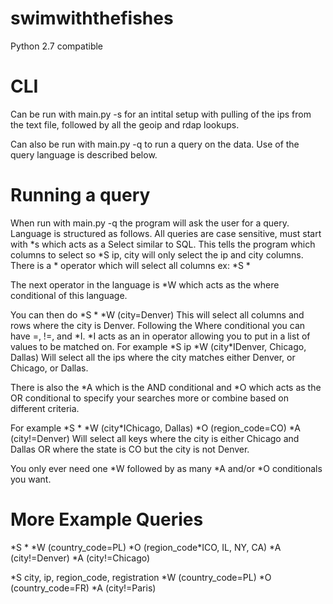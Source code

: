 # swimwiththefishes
Python 2.7 compatible

# CLI
Can be run with main.py -s for an intital setup with pulling of the ips from the text file, followed by all the geoip and rdap lookups.

Can also be run with main.py -q to run a query on the data. Use of the query language is described below.

# Running a query

When run with main.py -q the program will ask the user for a query.
Language is structured as follows.
All queries are case sensitive, must start with \*s which acts as a Select similar to SQL. This tells the program which columns to select so \*S ip, city will only select the ip and city columns. There is a * operator which will select all columns ex: \*S \*

The next operator in the language is \*W which acts as the where conditional of this language.

You can then do \*S \* \*W (city=Denver)
This will select all columns and rows where the city is Denver.
Following the  Where conditional you can have =, !=, and \*I. \*I acts as an in operator allowing you to put in a list of values to be matched on.
For example \*S ip \*W (city\*IDenver, Chicago, Dallas) Will select all the ips where the city matches either Denver, or Chicago, or Dallas.

There is also the \*A which is the AND conditional and \*O which acts as the OR conditional to specify your searches more or combine based on different criteria.

For example \*S \* \*W (city\*IChicago, Dallas) \*O (region_code=CO) \*A (city!=Denver)
Will select all keys where the city is either Chicago and Dallas OR where the state is CO but the city is not Denver.

You only ever need one \*W followed by as many \*A and/or \*O conditionals you want.

# More Example Queries

\*S \* \*W (country_code=PL) \*O (region_code\*ICO, IL, NY, CA) \*A (city!=Denver) \*A (city!=Chicago)

\*S city, ip, region_code, registration \*W (country_code=PL) \*O (country_code=FR) \*A (city!=Paris)
